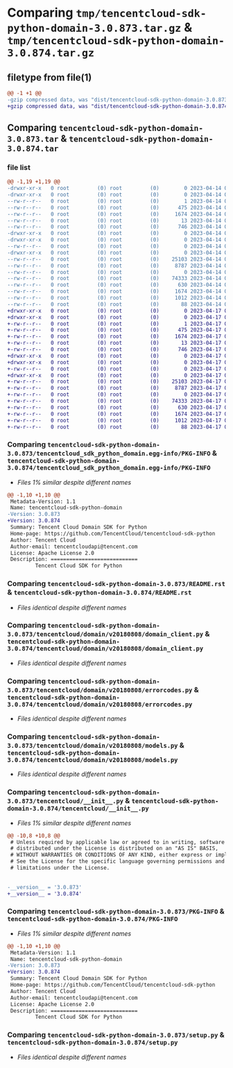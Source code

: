 # Comparing `tmp/tencentcloud-sdk-python-domain-3.0.873.tar.gz` & `tmp/tencentcloud-sdk-python-domain-3.0.874.tar.gz`

## filetype from file(1)

```diff
@@ -1 +1 @@
-gzip compressed data, was "dist/tencentcloud-sdk-python-domain-3.0.873.tar", last modified: Fri Apr 14 00:35:40 2023, max compression
+gzip compressed data, was "dist/tencentcloud-sdk-python-domain-3.0.874.tar", last modified: Mon Apr 17 00:28:18 2023, max compression
```

## Comparing `tencentcloud-sdk-python-domain-3.0.873.tar` & `tencentcloud-sdk-python-domain-3.0.874.tar`

### file list

```diff
@@ -1,19 +1,19 @@
-drwxr-xr-x   0 root         (0) root         (0)        0 2023-04-14 00:35:40.000000 tencentcloud-sdk-python-domain-3.0.873/
-drwxr-xr-x   0 root         (0) root         (0)        0 2023-04-14 00:35:40.000000 tencentcloud-sdk-python-domain-3.0.873/tencentcloud_sdk_python_domain.egg-info/
--rw-r--r--   0 root         (0) root         (0)        1 2023-04-14 00:35:40.000000 tencentcloud-sdk-python-domain-3.0.873/tencentcloud_sdk_python_domain.egg-info/dependency_links.txt
--rw-r--r--   0 root         (0) root         (0)      475 2023-04-14 00:35:40.000000 tencentcloud-sdk-python-domain-3.0.873/tencentcloud_sdk_python_domain.egg-info/SOURCES.txt
--rw-r--r--   0 root         (0) root         (0)     1674 2023-04-14 00:35:40.000000 tencentcloud-sdk-python-domain-3.0.873/tencentcloud_sdk_python_domain.egg-info/PKG-INFO
--rw-r--r--   0 root         (0) root         (0)       13 2023-04-14 00:35:40.000000 tencentcloud-sdk-python-domain-3.0.873/tencentcloud_sdk_python_domain.egg-info/top_level.txt
--rw-r--r--   0 root         (0) root         (0)      746 2023-04-14 00:35:40.000000 tencentcloud-sdk-python-domain-3.0.873/README.rst
-drwxr-xr-x   0 root         (0) root         (0)        0 2023-04-14 00:35:40.000000 tencentcloud-sdk-python-domain-3.0.873/tencentcloud/
-drwxr-xr-x   0 root         (0) root         (0)        0 2023-04-14 00:35:40.000000 tencentcloud-sdk-python-domain-3.0.873/tencentcloud/domain/
--rw-r--r--   0 root         (0) root         (0)        0 2023-04-14 00:35:40.000000 tencentcloud-sdk-python-domain-3.0.873/tencentcloud/domain/__init__.py
-drwxr-xr-x   0 root         (0) root         (0)        0 2023-04-14 00:35:40.000000 tencentcloud-sdk-python-domain-3.0.873/tencentcloud/domain/v20180808/
--rw-r--r--   0 root         (0) root         (0)    25103 2023-04-14 00:35:40.000000 tencentcloud-sdk-python-domain-3.0.873/tencentcloud/domain/v20180808/domain_client.py
--rw-r--r--   0 root         (0) root         (0)     8787 2023-04-14 00:35:40.000000 tencentcloud-sdk-python-domain-3.0.873/tencentcloud/domain/v20180808/errorcodes.py
--rw-r--r--   0 root         (0) root         (0)        0 2023-04-14 00:35:40.000000 tencentcloud-sdk-python-domain-3.0.873/tencentcloud/domain/v20180808/__init__.py
--rw-r--r--   0 root         (0) root         (0)    74333 2023-04-14 00:35:40.000000 tencentcloud-sdk-python-domain-3.0.873/tencentcloud/domain/v20180808/models.py
--rw-r--r--   0 root         (0) root         (0)      630 2023-04-14 00:35:40.000000 tencentcloud-sdk-python-domain-3.0.873/tencentcloud/__init__.py
--rw-r--r--   0 root         (0) root         (0)     1674 2023-04-14 00:35:40.000000 tencentcloud-sdk-python-domain-3.0.873/PKG-INFO
--rw-r--r--   0 root         (0) root         (0)     1012 2023-04-14 00:35:40.000000 tencentcloud-sdk-python-domain-3.0.873/setup.py
--rw-r--r--   0 root         (0) root         (0)       88 2023-04-14 00:35:40.000000 tencentcloud-sdk-python-domain-3.0.873/setup.cfg
+drwxr-xr-x   0 root         (0) root         (0)        0 2023-04-17 00:28:18.000000 tencentcloud-sdk-python-domain-3.0.874/
+drwxr-xr-x   0 root         (0) root         (0)        0 2023-04-17 00:28:18.000000 tencentcloud-sdk-python-domain-3.0.874/tencentcloud_sdk_python_domain.egg-info/
+-rw-r--r--   0 root         (0) root         (0)        1 2023-04-17 00:28:18.000000 tencentcloud-sdk-python-domain-3.0.874/tencentcloud_sdk_python_domain.egg-info/dependency_links.txt
+-rw-r--r--   0 root         (0) root         (0)      475 2023-04-17 00:28:18.000000 tencentcloud-sdk-python-domain-3.0.874/tencentcloud_sdk_python_domain.egg-info/SOURCES.txt
+-rw-r--r--   0 root         (0) root         (0)     1674 2023-04-17 00:28:18.000000 tencentcloud-sdk-python-domain-3.0.874/tencentcloud_sdk_python_domain.egg-info/PKG-INFO
+-rw-r--r--   0 root         (0) root         (0)       13 2023-04-17 00:28:18.000000 tencentcloud-sdk-python-domain-3.0.874/tencentcloud_sdk_python_domain.egg-info/top_level.txt
+-rw-r--r--   0 root         (0) root         (0)      746 2023-04-17 00:28:18.000000 tencentcloud-sdk-python-domain-3.0.874/README.rst
+drwxr-xr-x   0 root         (0) root         (0)        0 2023-04-17 00:28:18.000000 tencentcloud-sdk-python-domain-3.0.874/tencentcloud/
+drwxr-xr-x   0 root         (0) root         (0)        0 2023-04-17 00:28:18.000000 tencentcloud-sdk-python-domain-3.0.874/tencentcloud/domain/
+-rw-r--r--   0 root         (0) root         (0)        0 2023-04-17 00:28:18.000000 tencentcloud-sdk-python-domain-3.0.874/tencentcloud/domain/__init__.py
+drwxr-xr-x   0 root         (0) root         (0)        0 2023-04-17 00:28:18.000000 tencentcloud-sdk-python-domain-3.0.874/tencentcloud/domain/v20180808/
+-rw-r--r--   0 root         (0) root         (0)    25103 2023-04-17 00:28:18.000000 tencentcloud-sdk-python-domain-3.0.874/tencentcloud/domain/v20180808/domain_client.py
+-rw-r--r--   0 root         (0) root         (0)     8787 2023-04-17 00:28:18.000000 tencentcloud-sdk-python-domain-3.0.874/tencentcloud/domain/v20180808/errorcodes.py
+-rw-r--r--   0 root         (0) root         (0)        0 2023-04-17 00:28:18.000000 tencentcloud-sdk-python-domain-3.0.874/tencentcloud/domain/v20180808/__init__.py
+-rw-r--r--   0 root         (0) root         (0)    74333 2023-04-17 00:28:18.000000 tencentcloud-sdk-python-domain-3.0.874/tencentcloud/domain/v20180808/models.py
+-rw-r--r--   0 root         (0) root         (0)      630 2023-04-17 00:28:18.000000 tencentcloud-sdk-python-domain-3.0.874/tencentcloud/__init__.py
+-rw-r--r--   0 root         (0) root         (0)     1674 2023-04-17 00:28:18.000000 tencentcloud-sdk-python-domain-3.0.874/PKG-INFO
+-rw-r--r--   0 root         (0) root         (0)     1012 2023-04-17 00:28:18.000000 tencentcloud-sdk-python-domain-3.0.874/setup.py
+-rw-r--r--   0 root         (0) root         (0)       88 2023-04-17 00:28:18.000000 tencentcloud-sdk-python-domain-3.0.874/setup.cfg
```

### Comparing `tencentcloud-sdk-python-domain-3.0.873/tencentcloud_sdk_python_domain.egg-info/PKG-INFO` & `tencentcloud-sdk-python-domain-3.0.874/tencentcloud_sdk_python_domain.egg-info/PKG-INFO`

 * *Files 1% similar despite different names*

```diff
@@ -1,10 +1,10 @@
 Metadata-Version: 1.1
 Name: tencentcloud-sdk-python-domain
-Version: 3.0.873
+Version: 3.0.874
 Summary: Tencent Cloud Domain SDK for Python
 Home-page: https://github.com/TencentCloud/tencentcloud-sdk-python
 Author: Tencent Cloud
 Author-email: tencentcloudapi@tencent.com
 License: Apache License 2.0
 Description: ============================
         Tencent Cloud SDK for Python
```

### Comparing `tencentcloud-sdk-python-domain-3.0.873/README.rst` & `tencentcloud-sdk-python-domain-3.0.874/README.rst`

 * *Files identical despite different names*

### Comparing `tencentcloud-sdk-python-domain-3.0.873/tencentcloud/domain/v20180808/domain_client.py` & `tencentcloud-sdk-python-domain-3.0.874/tencentcloud/domain/v20180808/domain_client.py`

 * *Files identical despite different names*

### Comparing `tencentcloud-sdk-python-domain-3.0.873/tencentcloud/domain/v20180808/errorcodes.py` & `tencentcloud-sdk-python-domain-3.0.874/tencentcloud/domain/v20180808/errorcodes.py`

 * *Files identical despite different names*

### Comparing `tencentcloud-sdk-python-domain-3.0.873/tencentcloud/domain/v20180808/models.py` & `tencentcloud-sdk-python-domain-3.0.874/tencentcloud/domain/v20180808/models.py`

 * *Files identical despite different names*

### Comparing `tencentcloud-sdk-python-domain-3.0.873/tencentcloud/__init__.py` & `tencentcloud-sdk-python-domain-3.0.874/tencentcloud/__init__.py`

 * *Files 1% similar despite different names*

```diff
@@ -10,8 +10,8 @@
 # Unless required by applicable law or agreed to in writing, software
 # distributed under the License is distributed on an "AS IS" BASIS,
 # WITHOUT WARRANTIES OR CONDITIONS OF ANY KIND, either express or implied.
 # See the License for the specific language governing permissions and
 # limitations under the License.
 
 
-__version__ = '3.0.873'
+__version__ = '3.0.874'
```

### Comparing `tencentcloud-sdk-python-domain-3.0.873/PKG-INFO` & `tencentcloud-sdk-python-domain-3.0.874/PKG-INFO`

 * *Files 1% similar despite different names*

```diff
@@ -1,10 +1,10 @@
 Metadata-Version: 1.1
 Name: tencentcloud-sdk-python-domain
-Version: 3.0.873
+Version: 3.0.874
 Summary: Tencent Cloud Domain SDK for Python
 Home-page: https://github.com/TencentCloud/tencentcloud-sdk-python
 Author: Tencent Cloud
 Author-email: tencentcloudapi@tencent.com
 License: Apache License 2.0
 Description: ============================
         Tencent Cloud SDK for Python
```

### Comparing `tencentcloud-sdk-python-domain-3.0.873/setup.py` & `tencentcloud-sdk-python-domain-3.0.874/setup.py`

 * *Files identical despite different names*

